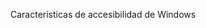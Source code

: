 <Token xmlns:xlink="http://www.w3.org/1999/xlink">Características de accesibilidad de Windows</Token>

<!--HONumber=May16_HO1-->


